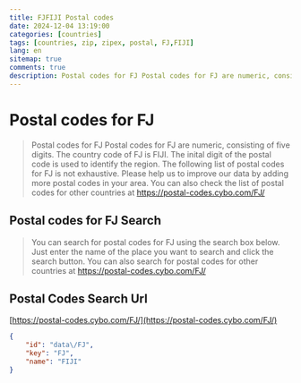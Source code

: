 ```yaml
---
title: FJFIJI Postal codes 
date: 2024-12-04 13:19:00
categories: [countries]
tags: [countries, zip, zipex, postal, FJ,FIJI]
lang: en
sitemap: true
comments: true
description: Postal codes for FJ Postal codes for FJ are numeric, consisting of five digits. The country code of FJ is FIJI. The inital digit of the postal code is used to identify the region. The following list of postal codes for FJ is not exhaustive. Please help us to improve our data by adding more postal codes in your area. You can also check the list of postal codes for other countries at https://postal-codes.cybo.com/FJ/
---
```


# Postal codes for FJ
> Postal codes for FJ Postal codes for FJ are numeric, consisting of five digits. The country code of FJ is FIJI. The inital digit of the postal code is used to identify the region. The following list of postal codes for FJ is not exhaustive. Please help us to improve our data by adding more postal codes in your area. You can also check the list of postal codes for other countries at https://postal-codes.cybo.com/FJ/

## Postal codes for FJ Search 
> You can search for postal codes for FJ using the search box below. Just enter the name of the place you want to search and click the search button. You can also search for postal codes for other countries at https://postal-codes.cybo.com/FJ/

## Postal Codes Search Url

[https://postal-codes.cybo.com/FJ/](https://postal-codes.cybo.com/FJ/)
```json
{
    "id": "data\/FJ",
    "key": "FJ",
    "name": "FIJI"
}
```
